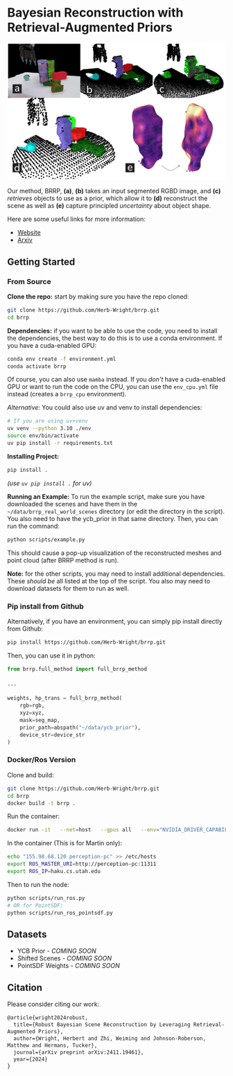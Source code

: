# Bayesian Reconstruction with Retrieval-Augmented Priors

![](./website/fig1.png)

Our method, BRRP, **(a)**, **(b)** takes an input segmented RGBD image, and **(c)** *retrieves* objects to use as a prior, which allow it to **(d)** reconstruct the scene as well as **(e)** capture principled *uncertainty* about object shape.

Here are some useful links for more information:

- [Website](https://herb-wright.github.io/brrp/)
- [Arxiv](https://arxiv.org/abs/2411.19461)

## Getting Started

### From Source

**Clone the repo:** start by making sure you have the repo cloned:

```sh
git clone https://github.com/Herb-Wright/brrp.git
cd brrp
```

**Dependencies:** if you want to be able to use the code, you need to install the dependencies, the best way to do this is to use a conda environment. If you have a cuda-enabled GPU:

```sh
conda env create -f environment.yml
conda activate brrp
```

Of course, you can also use `mamba` instead. If you *don't* have a cuda-enabled GPU or want to run the code on the CPU, you can use the `env_cpu.yml` file instead (creates a `brrp_cpu` environment).

*Alternative:* You could also use uv and venv to install dependencies:

```sh
# If you are using uv+venv
uv venv --python 3.10 ./env
source env/bin/activate
uv pip install -r requirements.txt
```

**Installing Project:**

```sh
pip install .
```

*(use `uv pip install .` for uv)*

**Running an Example:** To run the example script, make sure you have downloaded the scenes and have them in the `~/data/brrp_real_world_scenes` directory (or edit the directory in the script). You also need to have the ycb_prior in that same directory. Then, you can run the command:

```sh
python scripts/example.py
```

This should cause a pop-up visualization of the reconstructed meshes and point cloud (after BRRP method is run).

**Note:** for the other scripts, you may need to install additional dependencies. These *should be* all listed at the top of the script. You also may need to download datasets for them to run as well.

### Pip install from Github

Alternatively, if you have an environment, you can simply pip install directly from Github:

```sh
pip install https://github.com/Herb-Wright/brrp.git
```

Then, you can use it in python:

```py
from brrp.full_method import full_brrp_method

...

weights, hp_trans = full_brrp_method(
    rgb=rgb, 
    xyz=xyz, 
    mask=seg_map, 
    prior_path=abspath("~/data/ycb_prior"), 
    device_str=device_str
)
```

### Docker/Ros Version

Clone and build:

```sh
git clone https://github.com/Herb-Wright/brrp.git
cd brrp
docker build -t brrp .
```

Run the container:

```sh
docker run -it   --net=host   --gpus all   --env="NVIDIA_DRIVER_CAPABILITIES=all"   --env="DISPLAY=$DISPLAY"   --env="QT_X11_NO_MITSHM=1"   --volume="/tmp/.X11-unix:/tmp/.X11-unix:rw"   --volume="$XAUTHORITY:/root/.Xauthority:rw"   brrp bash
```

In the container (This is for Martin only):

```sh
echo "155.98.68.120 perception-pc" >> /etc/hosts
export ROS_MASTER_URI=http://perception-pc:11311
export ROS_IP=haku.cs.utah.edu
```

Then to run the node:
```sh
python scripts/run_ros.py
# OR for PointSDF:
python scripts/run_ros_pointsdf.py
```

## Datasets

- YCB Prior - *COMING SOON*
- Shifted Scenes - *COMING SOON*
- PointSDF Weights - *COMING SOON*


## Citation

Please consider citing our work:

```
@article{wright2024robust,
  title={Robust Bayesian Scene Reconstruction by Leveraging Retrieval-Augmented Priors},
  author={Wright, Herbert and Zhi, Weiming and Johnson-Roberson, Matthew and Hermans, Tucker},
  journal={arXiv preprint arXiv:2411.19461},
  year={2024}
}
```



